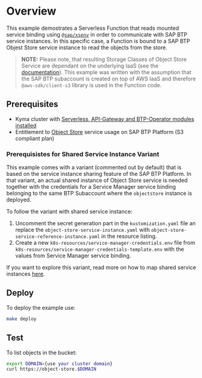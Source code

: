 # Overview

This example demostrates a Serverless Function that reads mounted service binding using [`@sap/xsenv`](https://www.npmjs.com/package/@sap/xsenv) in order to communicate with SAP BTP service instances. In this specific case, a Function is bound to a SAP BTP Objest Store service instance to read the objects from the store.

> **NOTE:** Please note, that resulting Storage Classes of Object Store Service are dependant on the underlying IaaS (see the [documentation](https://help.sap.com/docs/object-store/object-store-service-on-sap-btp/service-plans-and-entitlements-26c3918cae3049a7bb3aaa3c0b4edb55?version=Cloud&locale=en-US)). This example was written with the assumption that the SAP BTP subaccount is created on top of AWS IaaS and therefore  `@aws-sdk/client-s3` library is used in the Function code.


## Prerequisites

- Kyma cluster with [Serverless, API-Gateway and BTP-Operator modules installed](https://kyma-project.io/#/02-get-started/01-quick-install)
- Entitlement to [Object Store](https://help.sap.com/docs/object-store?locale=en-US) service usage on SAP BTP Platform (S3 compliant plan)


### Prerequisistes for Shared Service Instance Variant 
This example comes with a variant (commented out by default) that is based on the service instance sharing feature of the SAP BTP Platform. 
In that variant, an actual shared instance of Object Store service is needed together with the credentials for a Service Manager service binding belonging to the same BTP Subaccount where the `objectstore` instance is deployed.

To follow the variant with shared service instance: 
 1. Uncomment the secret generation part in the `kustomization.yaml` file an replace the `object-store-service-instance.yaml` with `object-store-service-reference-instance.yaml` in the resource listing. 
 2. Create a new `k8s-resources/service-manager-credentials.env` file from `k8s-resources/service-manager-credentials-template.env` with the values from Service Manager service binding.

If you want to explore this variant, read more on how to map shared service instances [here](https://help.sap.com/docs/btp/sap-business-technology-platform/namespace-level-mapping?locale=en-US&version=Cloud).

## Deploy 

To deploy the example use:

   ```bash
   make deploy
   ```

## Test

To list objects in the bucket:

   ```bash
   export DOMAIN={use your cluster domain}
   curl https://object-store.$DOMAIN    
   ```

